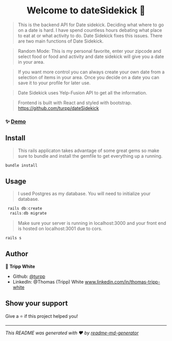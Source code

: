 <h1 align="center">Welcome to dateSidekick 👋</h1>
<p>
</p>

> This is the backend API for Date sidekick. Deciding what where to go on a date is hard. I have spend countless hours debating what place to eat at or what activity to do. Date Sidekick fixes this issues. There are two main functions of Date Sidekick. 

>Random Mode: This is my personal favorite, enter your zipcode and select food or food and activity and date sidekick will give you a date in your area. 

>If you want more control you can always create your own date from a selection of items in your area. Once you decide on a date you can save it to your profile for later use. 

>Date Sidekick uses Yelp-Fusion API to get all the information. 

>Frontend is built with React and styled with bootstrap. https://github.com/turpp/dateSidekick

### ✨ [Demo](https://www.youtube.com/watch?v=9xRFcWP8kOo)

## Install
>This rails applicaton takes advantage of some great gems so make sure to bundle and install the gemfile to get everything up a running.
```sh
bundle install
```

## Usage

>I used Postgres as my database. You will need to initialize your database.
```javascript
 rails db:create
  rails:db migrate
```
> Make sure your server is running in localhost:3000 and your front end is hosted on localhost:3001 due to cors.
```javascript
rails s
```


## Author

👤 **Tripp White**

* Github: [@turpp](https://github.com/turpp)
* LinkedIn: @Thomas (Tripp) White www.linkedin.com/in/thomas-tripp-white

## Show your support

Give a ⭐️ if this project helped you!

***
_This README was generated with ❤️ by [readme-md-generator](https://github.com/kefranabg/readme-md-generator)_
